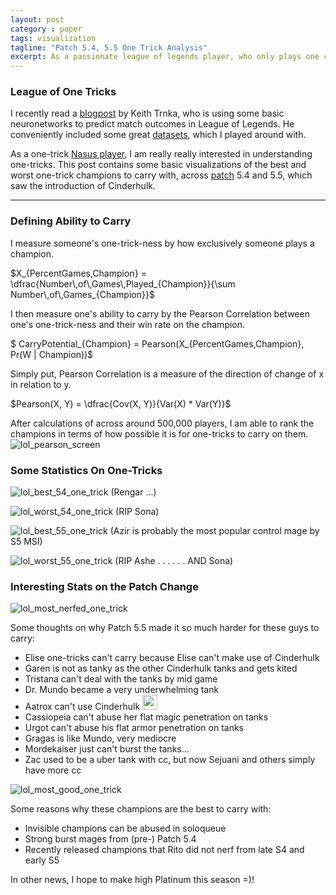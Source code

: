```yaml
---
layout: post
category : paper
tags: visualization
tagline: "Patch 5.4, 5.5 One Trick Analysis"
excerpt: As a passionate league of legends player, who only plays one champion, I am really interested in understanding the statistics of one-tricks from a quantitative perspective. This post contains some basic visualizations of the best and worst one-trick champions to carry with, across patch 5.4 and 5.5, which saw the introduction of a new game item, Cinderhulk.
---
```


### League of One Tricks

I recently read a [blogpost](https://kwtrnka.wordpress.com/2016/01/15/gains-from-deep-learning/) by Keith Trnka, who is using some basic neuronetworks to predict match outcomes in League of Legends. He conveniently included some great [datasets](https://kwtrnka.wordpress.com/2015/09/21/bigger-league-of-legends-data-set/), which I played around with. 

As a one-trick [Nasus player](http://na.op.gg/summoner/userName=treechoper), I am really really interested in understanding one-tricks. This post contains some basic visualizations of the best and worst one-trick champions to carry with, across [patch](http://na.leagueoflegends.com/en/news/game-updates/patch/patch-55-notes) 5.4 and 5.5, which saw the introduction of  Cinderhulk.

---

### Defining Ability to Carry 

I measure someone's one-trick-ness by how exclusively someone plays a champion. 

$X_{PercentGames,Champion} = \dfrac{Number\,of\,Games\,Played_{Champion}}{\sum Number\,of\,Games_{Champion}}$

I then measure one's ability to carry by the Pearson Correlation between one's one-trick-ness and their win rate on the champion.

$ CarryPotential_{Champion} = Pearson(X_{PercentGames,Champion}, Pr(W | Champion))$

Simply put, Pearson Correlation is a measure of the direction of change of x in relation to y. 

$Pearson(X, Y) = \dfrac{Cov(X, Y)}{Var(X) * Var(Y)}$

After calculations of across around 500,000 players, I am able to rank the champions in terms of how possible it is for one-tricks to carry on them.
![lol_pearson_screen]({{site.imgrepo}}/lol_pearson_screen.png)

### Some Statistics On One-Tricks

![lol_best_54_one_trick]({{site.imgrepo}}/lol_best_54_one_trick.png)
(Rengar ...)



![lol_worst_54_one_trick]({{site.imgrepo}}/lol_worst_54_one_trick.png)
(RIP Sona)



![lol_best_55_one_trick]({{site.imgrepo}}/lol_best_55_one_trick.png)
(Azir is probably the most popular control mage by S5 MSI)



![lol_worst_55_one_trick]({{site.imgrepo}}/lol_worst_55_one_trick.png)
(RIP Ashe . . . . . . AND Sona)



### Interesting Stats on the Patch Change
![lol_most_nerfed_one_trick]({{site.imgrepo}}/lol_most_nerfed_one_trick.png)

Some thoughts on why Patch 5.5 made it so much harder for these guys to carry:
* Elise one-tricks can't carry because Elise can't make use of Cinderhulk
* Garen is not as tanky as the other Cinderhulk tanks and gets kited
* Tristana can't deal with the tanks by mid game
* Dr. Mundo became a very underwhelming tank
* Aatrox can't use Cinderhulk <img src="http://vignette2.wikia.nocookie.net/leagueoflegends/images/2/2b/Tear_of_the_Goddess_item.png/revision/latest?cb=20130319091548" alt="tears" style="width:24px;height:24px;">
* Cassiopeia can't abuse her flat magic penetration on tanks
* Urgot can't abuse his flat armor penetration on tanks
* Gragas is like Mundo, very mediocre
* Mordekaiser just can't burst the tanks...
* Zac used to be a uber tank with cc, but now Sejuani and others simply have more cc

![lol_most_good_one_trick]({{site.imgrepo}}/lol_most_good_one_trick.png)

Some reasons why these champions are the best to carry with:

* Invisible champions can be abused in soloqueue
* Strong burst mages from (pre-) Patch 5.4
* Recently released champions that Rito did not nerf from late S4 and early S5

In other news, I hope to make high Platinum this season =)!
